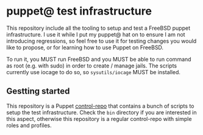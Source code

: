 # puppet@ test infrastructure

This repository include all the tooling to setup and test a FreeBSD puppet
infrastructure.  I use it while I put my puppet@ hat on to ensure I am not
introducing regressions, so feel free to use it for testing changes you would
like to propose, or for learning how to use Puppet on FreeBSD.

To run it, you MUST run FreeBSD and you MUST be able to run command as root
(e.g. with sudo) in order to create / manage jails.  The scripts currently use
iocage to do so, so `sysutils/iocage` MUST be installed.

## Gestting started

This repository is a Puppet
[control-repo](https://github.com/puppetlabs/control-repo) that contains a
bunch of scripts to setup the test infrastructure.  Check the `bin` directory
if you are interested in this aspect, otherwise this repository is a regular
control-repo with simple roles and profiles.
